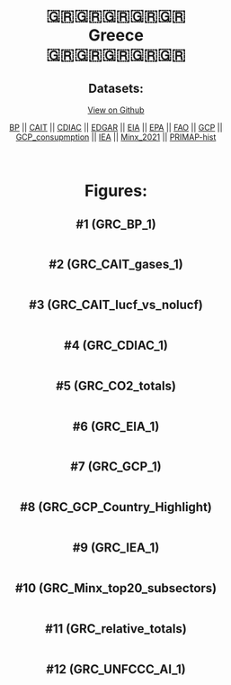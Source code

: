 
<center>
<h1 align="center">
🇬🇷🇬🇷🇬🇷🇬🇷🇬🇷
<br>
Greece
<br>
🇬🇷🇬🇷🇬🇷🇬🇷🇬🇷
</h1>
<h2>Datasets:</h2>
<p><a href="https://github.com/dquintani/GreenhouseData/tree/master/country_data/GRC_Greece/data">View on Github</a>
<br></p><p><a href="data/GRC_BP.csv">BP</a> || <a href="data/GRC_CAIT.csv">CAIT</a> || <a href="data/GRC_CDIAC.csv">CDIAC</a> || <a href="data/GRC_EDGAR.csv">EDGAR</a> || <a href="data/GRC_EIA.csv">EIA</a> || <a href="data/GRC_EPA.csv">EPA</a> || <a href="data/GRC_FAO.csv">FAO</a> || <a href="data/GRC_GCP.csv">GCP</a> || <a href="data/GRC_GCP_consupmption.csv">GCP_consupmption</a> || <a href="data/GRC_IEA.csv">IEA</a> || <a href="data/GRC_Minx_2021.csv">Minx_2021</a> || <a href="data/GRC_PRIMAP-hist.csv">PRIMAP-hist</a></p><p><br></p>
<h1>Figures:</h1><h2>#1 (GRC_BP_1)</h2>
<p><img alt="" src="figures/GRC_BP_1.png" /></p><h2>#2 (GRC_CAIT_gases_1)</h2>
<p><img alt="" src="figures/GRC_CAIT_gases_1.png" /></p><h2>#3 (GRC_CAIT_lucf_vs_nolucf)</h2>
<p><img alt="" src="figures/GRC_CAIT_lucf_vs_nolucf.png" /></p><h2>#4 (GRC_CDIAC_1)</h2>
<p><img alt="" src="figures/GRC_CDIAC_1.png" /></p><h2>#5 (GRC_CO2_totals)</h2>
<p><img alt="" src="figures/GRC_CO2_totals.png" /></p><h2>#6 (GRC_EIA_1)</h2>
<p><img alt="" src="figures/GRC_EIA_1.png" /></p><h2>#7 (GRC_GCP_1)</h2>
<p><img alt="" src="figures/GRC_GCP_1.png" /></p><h2>#8 (GRC_GCP_Country_Highlight)</h2>
<p><img alt="" src="figures/GRC_GCP_Country_Highlight.png" /></p><h2>#9 (GRC_IEA_1)</h2>
<p><img alt="" src="figures/GRC_IEA_1.png" /></p><h2>#10 (GRC_Minx_top20_subsectors)</h2>
<p><img alt="" src="figures/GRC_Minx_top20_subsectors.png" /></p><h2>#11 (GRC_relative_totals)</h2>
<p><img alt="" src="figures/GRC_relative_totals.png" /></p><h2>#12 (GRC_UNFCCC_AI_1)</h2>
<p><img alt="" src="figures/GRC_UNFCCC_AI_1.png" /></p>